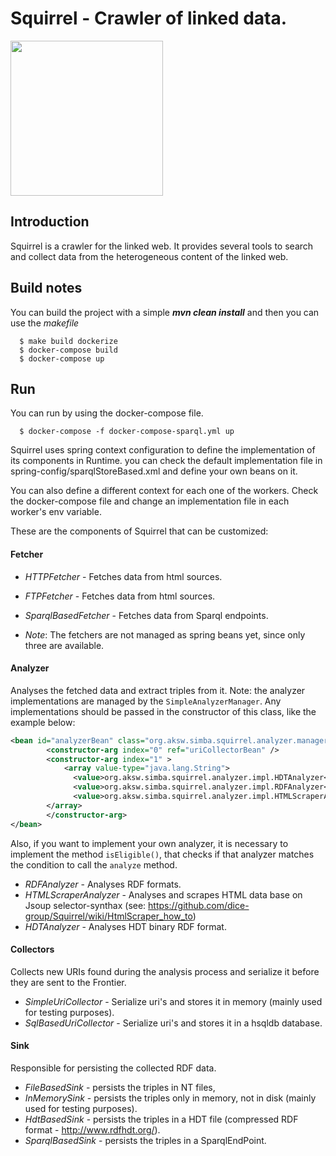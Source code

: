 # Squirrel - Crawler of linked data.

<img src="https://hobbitdata.informatik.uni-leipzig.de/squirrel/squirrel-logo.png" align="center" height="248" width="244" > 

## Introduction
Squirrel is a crawler for the linked web. It provides several tools to search and collect data
from the heterogeneous content of the linked web.


## Build notes
You can build the project with a simple ***mvn clean install***
and then you can use the *makefile*

```
  $ make build dockerize
  $ docker-compose build
  $ docker-compose up
```

## Run
You can run by using the docker-compose file.

```
  $ docker-compose -f docker-compose-sparql.yml up
```

Squirrel uses spring context configuration to define the implementation of its components in Runtime.
you can check the default implementation file in spring-config/sparqlStoreBased.xml and define your own
beans on it.

You can also define a different context for each one of the workers. Check the docker-compose file and change
an implementation file in each worker's env variable.

These are the components of Squirrel that can be customized:

#### Fetcher

* *HTTPFetcher* - Fetches data from html sources.
* *FTPFetcher* - Fetches data from html sources.
* *SparqlBasedFetcher* - Fetches data from Sparql endpoints.

* *Note*: The fetchers are not managed as spring beans yet, since only three are available.

#### Analyzer
Analyses the fetched data and extract triples from it. Note: the analyzer implementations are managed by the `SimpleAnalyzerManager`. Any implementations should be passed in the constructor of this class, like the example below:
```xml
<bean id="analyzerBean" class="org.aksw.simba.squirrel.analyzer.manager.SimpleAnalyzerManager">
        <constructor-arg index="0" ref="uriCollectorBean" />
        <constructor-arg index="1" >
        	<array value-type="java.lang.String">
			  <value>org.aksw.simba.squirrel.analyzer.impl.HDTAnalyzer</value>
			  <value>org.aksw.simba.squirrel.analyzer.impl.RDFAnalyzer</value>
			  <value>org.aksw.simba.squirrel.analyzer.impl.HTMLScraperAnalyzer</value>
		</array>
       	</constructor-arg>
</bean>
```
Also, if you want to implement your own analyzer, it is necessary to implement the method `isEligible()`, that checks if that analyzer matches the condition to call the `analyze` method.

* *RDFAnalyzer* - Analyses RDF formats.
* *HTMLScraperAnalyzer* - Analyses and scrapes HTML data base on Jsoup selector-synthax (see: https://github.com/dice-group/Squirrel/wiki/HtmlScraper_how_to)
* *HDTAnalyzer* - Analyses HDT binary RDF format.

#### Collectors
Collects new URIs found during the analysis process and serialize it before they are sent to the Frontier.

* *SimpleUriCollector* - Serialize uri's and stores it in memory (mainly used for testing purposes).
* *SqlBasedUriCollector* - Serialize uri's and stores it in a hsqldb database.

#### Sink
Responsible for persisting the collected RDF data.

* *FileBasedSink* - persists the triples in NT files,
* *InMemorySink* - persists the triples only in memory, not in disk (mainly used for testing purposes).
* *HdtBasedSink* - persists the triples in a HDT file (compressed RDF format - http://www.rdfhdt.org/).
* *SparqlBasedSink* - persists the triples in a SparqlEndPoint.


